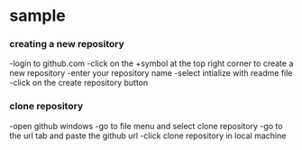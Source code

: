 # sample
### creating a new repository

-login to github.com
-click on the +symbol at the top right corner to create a new repository
-enter your repository name
-select intialize with readme file
-click on the create repository button
### clone repository

-open github windows
-go to file menu and select clone repository
-go to the url tab and paste the github url
-click clone repository in local machine

